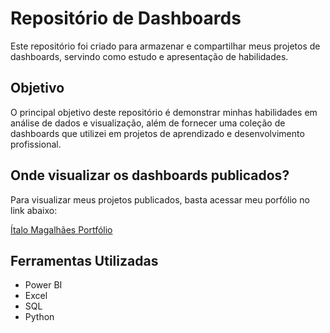 # Repositório de Dashboards

Este repositório foi criado para armazenar e compartilhar meus projetos de dashboards, servindo como estudo e apresentação de habilidades.

## Objetivo

O principal objetivo deste repositório é demonstrar minhas habilidades em análise de dados e visualização, além de fornecer uma coleção de dashboards que utilizei em projetos de aprendizado e desenvolvimento profissional.

## Onde visualizar os dashboards publicados?

Para visualizar meus projetos publicados, basta acessar meu porfólio no link abaixo:

[Ítalo Magalhães Portfólio](https://italo-mgl.streamlit.app/)

## Ferramentas Utilizadas

- Power BI
- Excel
- SQL
- Python
